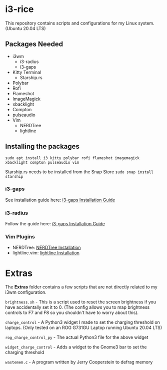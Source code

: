 # i3-rice
This repository contains scripts and configurations for my Linux system. (Ubuntu 20.04 LTS)

## Packages Needed
* i3wm 
    * i3-radius 
    * i3-gaps
* Kitty Terminal
    * Starship.rs
* Polybar
* Rofi
* Flameshot
* ImageMagick
* xbacklight
* Compton
* pulseaudio
* Vim
    * NERDTree
    * lightline

## Installing the packages
`sudo apt install i3 kitty polybar rofi flameshot imagemagick xbacklight compton pulseaudio vim`

Starship.rs needs to be installed from the Snap Store `sudo snap install starship`

### i3-gaps
See installation guide here: [i3-gaps Installation Guide](https://gist.github.com/boreycutts/6417980039760d9d9dac0dd2148d4783)

### i3-radius
Follow the guide here: [i3-gaps Installation Guide](https://en.terminalroot.com.br/how-to-install-i3-gaps-with-rounded-corners/)

### Vim Plugins
* NERDTree:  [NERDTree Installation](https://github.com/preservim/nerdtree)
* lightline.vim:  [lightline Installation](https://github.com/itchyny/lightline.vim)

# Extras
The **Extras** folder contains a few scripts that are not directly related to my i3wm configuration.

`brightness.sh` - This is a script used to reset the screen brightness if you have accidentally set it to 0. (The config allows you to map brightness controls to F7 and F8 so you shouldn't have to worry about this).

`charge_control` - A Python3 widget I made to set the charging threshold on laptops. (Only tested on an ROG G731GU Laptop running Ubuntu 20.04 LTS)

`rog_charge_control_py` - The actual Python3 file for the above widget

`widget_charge_control` - Adds a widget to the Gnome3 bar to set the charging threshold

`wastemem.c` - A program written by Jerry Cooperstein to defrag memory